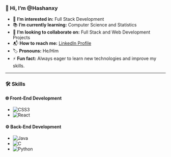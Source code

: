 ### 👋 Hi, I’m @Hashanxy

- 🚀 **I’m interested in:** Full Stack Development  
- 📚 **I’m currently learning:** Computer Science and Statistics  
- 🤝 **I’m looking to collaborate on:** Full Stack and Web Development Projects  
- 📬 **How to reach me:** [LinkedIn Profile](https://www.linkedin.com/in/hashan-maduwantha-46285a270?utm_source=share&utm_campaign=share_via&utm_content=profile&utm_medium=android_app)  
- 🏷️ **Pronouns:** He/Him  
- ⚡ **Fun fact:** Always eager to learn new technologies and improve my skills.  

---

### 🛠️ **Skills**

#### 🌐 Front-End Development
- ![CSS3]([[https://www.google.com/url?sa=i&url=https%3A%2F%2Fwww.cleanpng.com%2Fpng-responsive-web-design-cascading-style-sheets-css3-1667312%2F&psig=AOvVaw0igy1CLghxvTpACYc8adTV&ust=1734326212094000&source=images&cd=vfe&opi=89978449&ved=0CBQQjRxqFwoTCIiy0-GCqYoDFQAAAAAdAAAAABAE](https://img.shields.io/badge/-CSS3-1572B6?logo=css3&logoColor=white))  
- ![React](https://img.shields.io/badge/-React-61DAFB?logo=react&logoColor=white](https://img.shields.io/badge/-CSS3-1572B6?logo=css3&logoColor=white))  

#### ⚙️ Back-End Development
- ![Java](https://img.shields.io/badge/-Java-007396?logo=java&logoColor=white)  
- ![C](https://img.shields.io/badge/-C-A8B9CC?logo=c&logoColor=white)  
- ![Python](https://img.shields.io/badge/-Python-3776AB?logo=python&logoColor=white)  

<!--
Hashanxy/Hashanxy is a ✨ special ✨ repository because its `README.md` appears on your GitHub profile.
You can click the Preview link to take a look at your changes.
-->
